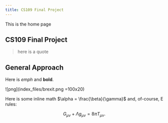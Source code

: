 ```yaml
---
title: CS109 Final Project
---
```


This is the home page

## CS109 Final Project

>here is a quote

## General Approach 



Here is *emph* and **bold**.

![png](index_files/brexit.png =100x20)


Here is some inline math $\alpha = \frac{\beta}{\gamma}$ and, of-course, E rules:

$$ G_{\mu\nu} + \Lambda g_{\mu\nu}  = 8 \pi T_{\mu\nu} . $$
